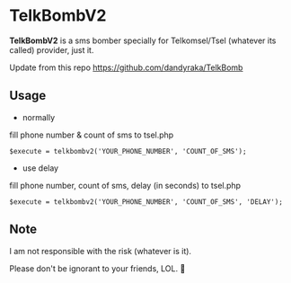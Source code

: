 # TelkBombV2
**TelkBombV2** is a sms bomber specially for Telkomsel/Tsel (whatever its called) provider, just it.

Update from this repo https://github.com/dandyraka/TelkBomb

Usage
--
- normally

fill phone number & count of sms to tsel.php
```
$execute = telkbombv2('YOUR_PHONE_NUMBER', 'COUNT_OF_SMS');
```

- use delay

fill phone number, count of sms, delay (in seconds) to tsel.php
```
$execute = telkbombv2('YOUR_PHONE_NUMBER', 'COUNT_OF_SMS', 'DELAY');
```

Note
--

I am not responsible with the risk (whatever is it).

Please don't be ignorant to your friends, LOL. :gun:
